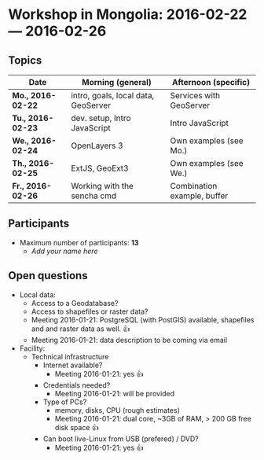 # Workshop in Mongolia: 2016-02-22 &mdash; 2016-02-26

## Topics

| **Date**            | **Morning (general)**               | **Afternoon (specific)**    |
|---------------------|-------------------------------------|-----------------------------|
| **Mo., 2016-02-22** | intro, goals, local data, GeoServer | Services with GeoServer     |
| **Tu., 2016-02-23** | dev. setup, Intro JavaScript        | Intro JavaScript            |
| **We., 2016-02-24** | OpenLayers 3                        | Own examples (see Mo.)      |
| **Th., 2016-02-25** | ExtJS, GeoExt3                      | Own examples (see We.)      |
| **Fr., 2016-02-26** | Working with the sencha cmd         | Combination example, buffer |

## Participants

* Maximum number of participants: **13**
  * *Add your name here*

## Open questions

* Local data:
  * Access to a Geodatabase?
  * Access to shapefiles or raster data?
  * Meeting 2016-01-21: PostgreSQL (with PostGIS) available, shapefiles and and raster data as well. :+1:
  * Meeting 2016-01-21: data description to be coming via email
* Facility:
  * Technical infrastructure
    * Internet available?
      * Meeting 2016-01-21: yes  :+1:
    * Credentials needed?
      * Meeting 2016-01-21: will be provided
    * Type of PCs?
      * memory, disks, CPU (rough estimates)
      * Meeting 2016-01-21: dual core, ~3GB of RAM, > 200 GB free disk space :+1:
    * Can boot live-Linux from USB (prefered) / DVD?
      * Meeting 2016-01-21: yes :+1:
